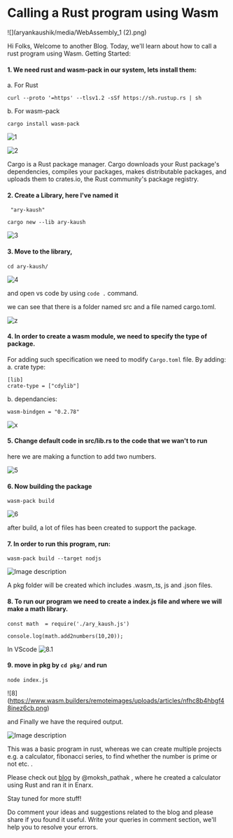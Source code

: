 # Calling a Rust program using Wasm

![](aryankaushik/media/WebAssembly_1 (2).png)

Hi Folks, Welcome to another Blog. Today, we'll learn about how to call a rust program using Wasm.
Getting Started:

#### 1. We need rust and wasm-pack in our system, lets install them:



a. For Rust

```
curl --proto '=https' --tlsv1.2 -sSf https://sh.rustup.rs | sh
```
b. For wasm-pack

```
cargo install wasm-pack
```


![1](https://www.wasm.builders/remoteimages/uploads/articles/enhbe2zwpb2ztmjxms2x.png)


![2](https://www.wasm.builders/remoteimages/uploads/articles/7rnjlg0chtgeezzmc9st.png)

> 
Cargo is a Rust package manager. Cargo downloads your Rust package's dependencies, compiles your packages, makes distributable packages, and uploads them to crates.io, the Rust community's package registry.





#### 2. Create a Library, here I've named it 
` "ary-kaush"`

```
cargo new --lib ary-kaush
```


![3](https://www.wasm.builders/remoteimages/uploads/articles/7u7tzi2k9uj6ynp7syr5.png)

#### 3. Move to the library, 
`cd ary-kaush/`


![4](https://www.wasm.builders/remoteimages/uploads/articles/bvsn2p8o8pnxipd4k2v5.png)

and open vs code by using `code .` command.

we can see that there is a folder named src and a file named cargo.toml.


![z](https://www.wasm.builders/remoteimages/uploads/articles/p8vpt4eqotnbay4c0td2.png)


#### 4. In order to create a wasm module, we need to specify the type of package.
For adding such specification we need to modify `Cargo.toml` file. By adding:
a. crate type:
```
[lib]
crate-type = ["cdylib"]
```
b. dependancies:

```
wasm-bindgen = "0.2.78"
```


![x](https://www.wasm.builders/remoteimages/uploads/articles/9gh0rw9eyobxzkuv047u.png)


#### 5. Change default code in src/lib.rs to the code that we wan't to run 

> 
here we are making a function to add two numbers.


![5](https://www.wasm.builders/remoteimages/uploads/articles/lsnfhzgrvnmifytk38gn.png)

#### 6. Now building the package

```
wasm-pack build
```

![6](https://www.wasm.builders/remoteimages/uploads/articles/943n8ti76s30mb7g4pmf.png)

after build, a lot of files has been created to support the package.

#### 7. In order to run this program, run:

```
wasm-pack build --target nodjs
```
 

![Image description](https://www.wasm.builders/remoteimages/uploads/articles/hbpsx9yooz81mmp8gal4.png)

A pkg folder will be created which includes .wasm,.ts, js and .json files.

#### 8. To run our program we need to create a index.js file and where we will make a math library.

```
const math  = require('./ary_kaush.js')

console.log(math.add2numbers(10,20));
```
In VScode
![8.1](https://www.wasm.builders/remoteimages/uploads/articles/vgtkgklsoiyyhriog34c.png)

#### 9. move in pkg by `cd pkg/` and run 

```
node index.js
```
![8]
(https://www.wasm.builders/remoteimages/uploads/articles/nfhc8b4hbgf48inez6cb.png)

and Finally we have the required output.


![Image description](https://www.wasm.builders/remoteimages/uploads/articles/x79it0dmwj8owxsm2qxh.jpg)

This was a basic program in rust, whereas we can create multiple projects e.g. a calculator, fibonacci series, to find whether the number is prime or not etc. .

Please check out [blog](https://www.wasm.builders/moksh_pathak/how-i-made-a-calculator-in-rust-and-ran-it-in-an-enarx-keep-part-1-4lic) by @moksh_pathak , where he created a calculator using Rust and ran it in Enarx.

Stay tuned for more stuff!

Do comment your ideas and suggestions related to the blog and please share if you found it useful.
Write your queries in comment section, we'll help you to resolve your errors.
